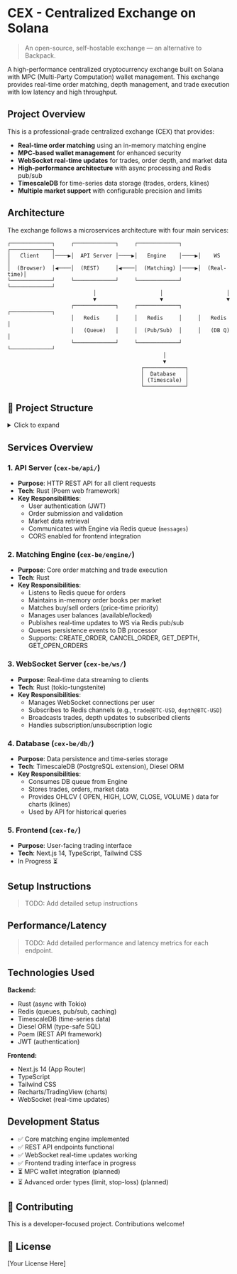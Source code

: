 # CEX - Centralized Exchange on Solana
> An open-source, self-hostable exchange — an alternative to Backpack.

A high-performance centralized cryptocurrency exchange built on Solana with MPC (Multi-Party Computation) wallet management. This exchange provides real-time order matching, depth management, and trade execution with low latency and high throughput.

## Project Overview

This is a professional-grade centralized exchange (CEX) that provides:
- **Real-time order matching** using an in-memory matching engine
- **MPC-based wallet management** for enhanced security
- **WebSocket real-time updates** for trades, order depth, and market data
- **High-performance architecture** with async processing and Redis pub/sub
- **TimescaleDB** for time-series data storage (trades, orders, klines)
- **Multiple market support** with configurable precision and limits

## Architecture

The exchange follows a microservices architecture with four main services:

```
┌─────────────┐     ┌─────────────┐     ┌─────────────┐     ┌─────────────┐
│   Client    │────▶│  API Server │────▶│   Engine    │────▶│    WS       │
│  (Browser)  │◀────│  (REST)     │◀────│  (Matching) │────▶│  (Real-time)│
└─────────────┘     └─────────────┘     └─────────────┘     └─────────────┘
                           │                    │                    │
                           ▼                    ▼                    ▼
                    ┌─────────────┐     ┌─────────────┐     ┌─────────────┐
                    │   Redis     │     │   Redis     │     │   Redis     │
                    │   (Queue)   │     │  (Pub/Sub)  │     │   (DB Q)    │
                    └─────────────┘     └─────────────┘     └─────────────┘
                                                 │
                                                 ▼
                                          ┌─────────────┐
                                          │  Database   │
                                          │ (Timescale) │
                                          └─────────────┘
```

## 📁 Project Structure

<details>
<summary> Click to expand </summary>

```
CEX/
├── cex-be/                          # Backend services (Rust)
│   ├── api/                         # REST API Server
│   │   └── src/
│   │       ├── main.rs             # Server entry point (port 3010)
│   │       ├── redismanager.rs     # Redis client for API-Engine communication
│   │       ├── auth_service.rs     # JWT authentication logic
│   │       ├── middleware.rs       # Auth middleware, request validation
│   │       ├── validation.rs       # Order validation, market checks
│   │       ├── types.rs            # Request/response types
│   │       └── routes/             # API endpoints
│   │           ├── auth.rs         # /api/v1/auth - login, register
│   │           ├── order.rs        # /api/v1/order - create, cancel, get open orders
│   │           ├── markets.rs      # /api/v1/markets - list markets
│   │           ├── depth.rs        # /api/v1/depth - order book snapshot
│   │           ├── trades.rs       # /api/v1/trades - trade history
│   │           ├── ticker.rs       # /api/v1/tickers - 24h stats
│   │           └── klines.rs       # /api/v1/klines - OHLCV candles
│   │
│   ├── engine/                      # Matching Engine
│   │   └── src/
│   │       ├── main.rs             # Engine entry point - listens to Redis queue
│   │       ├── engine.rs           # Core matching logic (705 lines)
│   │       ├── orderbook.rs        # Order book data structure (bids/asks)
│   │       ├── redis_manager.rs    # Redis clients (3 instances: queue, pubsub, db)
│   │       └── types.rs            # Internal message types
│   │
│   ├── ws/                          # WebSocket Server
│   │   └── src/
│   │       ├── main.rs             # WS server entry point (port 8000)
│   │       ├── subscription_manager.rs  # Manages user subscriptions to channels
│   │       ├── user_manager.rs     # Maps user IDs to WebSocket connections
│   │       ├── user.rs             # User connection state
│   │       └── types.rs            # WS message types
│   │
│   ├── db/                          # Database Layer
│   │   └── src/
│   │       ├── lib.rs              # DB pool, message processing
│   │       ├── schema.rs           # Diesel ORM schema definitions
│   │       ├── model.rs            # Database models (User, Trade, Order, Market, UserAsset)
│   │       └── start/
│   │           └── db.rs           # DB processor main - consumes db_processor queue
│   │
│   ├── docker/                      # Docker configuration
│   │   ├── docker-compose.yml      # TimescaleDB + Redis containers
│   │   └── clear_data.sh           # Script to truncate tables and flush Redis
│   │
│   ├── env.example                  # Environment variables template
│   └── Cargo.toml                  # Workspace configuration
│
├── cex-fe/                          # Frontend (Next.js + TypeScript)
│   ├── app/
│   │   ├── page.tsx                # Landing page
│   │   ├── login/                  # Authentication pages
│   │   ├── trade/[market]/         # Dynamic trading page for each market
│   │   ├── components/
│   │   │   ├── TradeView.tsx       # Main trading interface
│   │   │   ├── SwapUI.tsx          # Swap interface
│   │   │   ├── MarketBar.tsx       # Market selector
│   │   │   ├── depth/              # Order book depth components
│   │   │   └── home/Trades.tsx     # Recent trades display
│   │   ├── context/
│   │   │   ├── MarketContext.tsx   # Global market state
│   │   │   └── UserContext.tsx     # User authentication state
│   │   └── utils/
│   │       ├── httpClient.ts       # Axios wrapper for API calls
│   │       ├── wsClient.ts         # WebSocket client wrapper
│   │       ├── ChartManager.ts     # Trading chart integration
│   │       └── types.ts            # TypeScript type definitions
│   └── components/ui/               # Reusable UI components (shadcn)
│
└── README.md                        # This file
```
</details>

## Services Overview

### 1. **API Server** (`cex-be/api/`)
- **Purpose**: HTTP REST API for all client requests
- **Tech**: Rust (Poem web framework)
- **Key Responsibilities**:
  - User authentication (JWT)
  - Order submission and validation
  - Market data retrieval
  - Communicates with Engine via Redis queue (`messages`)
  - CORS enabled for frontend integration

### 2. **Matching Engine** (`cex-be/engine/`)
- **Purpose**: Core order matching and trade execution
- **Tech**: Rust
- **Key Responsibilities**:
  - Listens to Redis queue for orders
  - Maintains in-memory order books per market
  - Matches buy/sell orders (price-time priority)
  - Manages user balances (available/locked)
  - Publishes real-time updates to WS via Redis pub/sub
  - Queues persistence events to DB processor
  - Supports: CREATE_ORDER, CANCEL_ORDER, GET_DEPTH, GET_OPEN_ORDERS

### 3. **WebSocket Server** (`cex-be/ws/`)
- **Purpose**: Real-time data streaming to clients
- **Tech**: Rust (tokio-tungstenite)
- **Key Responsibilities**:
  - Manages WebSocket connections per user
  - Subscribes to Redis channels (e.g., `trade@BTC-USD`, `depth@BTC-USD`)
  - Broadcasts trades, depth updates to subscribed clients
  - Handles subscription/unsubscription logic

### 4. **Database** (`cex-be/db/`)
- **Purpose**: Data persistence and time-series storage
- **Tech**: TimescaleDB (PostgreSQL extension), Diesel ORM
- **Key Responsibilities**:
  - Consumes DB queue from Engine
  - Stores trades, orders, market data
  - Provides OHLCV ( OPEN, HIGH, LOW, CLOSE, VOLUME ) data for charts (klines)
  - Used by API for historical queries

### 5. **Frontend** (`cex-fe/`)
- **Purpose**: User-facing trading interface
- **Tech**: Next.js 14, TypeScript, Tailwind CSS
- In Progress ⏳

##  Setup Instructions
> TODO: Add detailed setup instructions

## Performance/Latency
> TODO: Add detailed performance and latency metrics for each endpoint.

## Technologies Used

**Backend:**
- Rust (async with Tokio)
- Redis (queues, pub/sub, caching)
- TimescaleDB (time-series data)
- Diesel ORM (type-safe SQL)
- Poem (REST API framework)
- JWT (authentication)

**Frontend:**
- Next.js 14 (App Router)
- TypeScript
- Tailwind CSS
- Recharts/TradingView (charts)
- WebSocket (real-time updates)

## Development Status

- ✅ Core matching engine implemented
- ✅ REST API endpoints functional
- ✅ WebSocket real-time updates working
- ✅ Frontend trading interface in progress
- ⏳ MPC wallet integration (planned)
- ⏳ Advanced order types (limit, stop-loss) (planned)

## 🤝 Contributing

This is a developer-focused project. Contributions welcome!

## 📄 License

[Your License Here]
